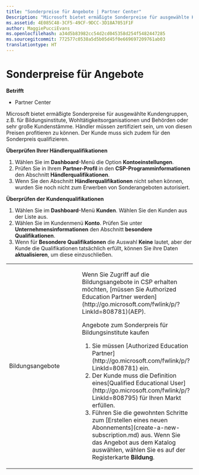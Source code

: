 ```yaml
---
title: "Sonderpreise für Angebote | Partner Center"
Description: "Microsoft bietet ermäßigte Sonderpreise für ausgewählte Kundengruppen, z.B. für Bildungsinstitute, Wohltätigkeitsorganisationen und Behörden oder sehr große Kundenstämme."
ms.assetid: 4E085C48-3CF5-49CF-9DCC-3D18A7051F1F
author: MaggiePucciEvans
ms.openlocfilehash: a34d5b83982cc54d2cd045358d254f5482447285
ms.sourcegitcommit: 772577c0538a5d5b05d45f0e669697209761ab03
translationtype: HT
---
```

# <a name="get-special-pricing-for-offers"></a>Sonderpreise für Angebote

**Betrifft**

-  Partner Center

Microsoft bietet ermäßigte Sonderpreise für ausgewählte Kundengruppen, z.B. für Bildungsinstitute, Wohltätigkeitsorganisationen und Behörden oder sehr große Kundenstämme. Händler müssen zertifiziert sein, um von diesen Preisen profitieren zu können. Der Kunde muss sich zudem für den Sonderpreis qualifizieren.

**Überprüfen Ihrer Händlerqualifikationen**

1.  Wählen Sie im **Dashboard**-Menü die Option **Kontoeinstellungen**.
2.  Prüfen Sie in Ihrem **Partner-Profil** in den **CSP-Programminformationen** den Abschnitt **Händlerqualifikationen**.
3.  Wenn Sie den Abschnitt **Händlerqualifikationen** nicht sehen können, wurden Sie noch nicht zum Erwerben von Sonderangeboten autorisiert.

**Überprüfen der Kundenqualifikationen**

1.  Wählen Sie im **Dashboard**-Menü **Kunden**. Wählen Sie den Kunden aus der Liste aus.
2.  Wählen Sie im Kundenmenü **Konto**. Prüfen Sie unter **Unternehmensinformationen** den Abschnitt **besondere Qualifikationen**.
3.  Wenn für **Besondere Qualifikationen** die Auswahl **Keine** lautet, aber der Kunde die Qualifikationen tatsächlich erfüllt, können Sie ihre Daten **aktualisieren**, um diese einzuschließen.

<table>
<colgroup>
<col width="50%" />
<col width="50%" />
</colgroup>
<tbody>
<tr class="odd">
<td><p>Bildungsangebote</p></td>
<td><p>Wenn Sie Zugriff auf die Bildungsangebote in CSP erhalten möchten, [müssen Sie Authorized Education Partner werden](http://go.microsoft.com/fwlink/p/?LinkId=808781)(AEP).</p>
<p>Angebote zum Sonderpreis für Bildungsinstitute kaufen</strong></p>
<ol>
<li>Sie müssen [Authorized Education Partner](http://go.microsoft.com/fwlink/p/?LinkId=808781) ein.</li>
<li>Der Kunde muss die Definition eines[Qualified Educational User](http://go.microsoft.com/fwlink/p/?LinkId=808795) für Ihren Markt erfüllen.</li>
<li>Führen Sie die gewohnten Schritte zum [Erstellen eines neuen Abonnements](create-a-new-subscription.md) aus. Wenn Sie das Angebot aus dem Katalog auswählen, wählen Sie es auf der Registerkarte <strong>Bildung</strong>.</li>
</ol></td>
</tr>
</tbody>
</table>

 

 

 



